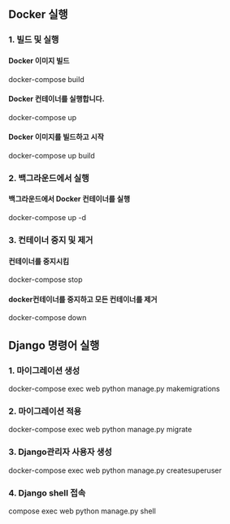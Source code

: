 ## Docker 실행

### 1. 빌드 및 실행

#### Docker 이미지 빌드

docker-compose build

#### Docker 컨테이너를 실행합니다.

docker-compose up

#### Docker 이미지를 빌드하고 시작

docker-compose up build

### 2. 백그라운드에서 실행

#### 백그라운드에서 Docker 컨테이너를 실행

docker-compose up -d

### 3. 컨테이너 중지 및 제거

#### 컨테이너를 중지시킴

docker-compose stop

#### docker컨테이너를 중지하고 모든 컨테이너를 제거

docker-compose down

## Django 명령어 실행

### 1. 마이그레이션 생성
   docker-compose exec web python manage.py makemigrations
### 2. 마이그레이션 적용
   docker-compose exec web python manage.py migrate
### 3. Django관리자 사용자 생성
   docker-compose exec web python manage.py createsuperuser
### 4. Django shell 접속
   compose exec web python manage.py shell
